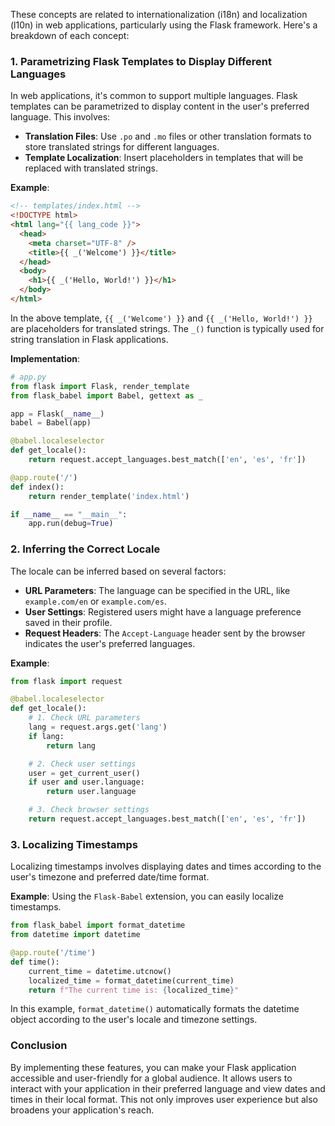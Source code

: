 These concepts are related to internationalization (i18n) and localization (l10n) in web applications, particularly using the Flask framework. Here's a breakdown of each concept:

### 1. **Parametrizing Flask Templates to Display Different Languages**

In web applications, it's common to support multiple languages. Flask templates can be parametrized to display content in the user's preferred language. This involves:

- **Translation Files**: Use `.po` and `.mo` files or other translation formats to store translated strings for different languages.
- **Template Localization**: Insert placeholders in templates that will be replaced with translated strings.

**Example**:

```html
<!-- templates/index.html -->
<!DOCTYPE html>
<html lang="{{ lang_code }}">
  <head>
    <meta charset="UTF-8" />
    <title>{{ _('Welcome') }}</title>
  </head>
  <body>
    <h1>{{ _('Hello, World!') }}</h1>
  </body>
</html>
```

In the above template, `{{ _('Welcome') }}` and `{{ _('Hello, World!') }}` are placeholders for translated strings. The `_()` function is typically used for string translation in Flask applications.

**Implementation**:

```python
# app.py
from flask import Flask, render_template
from flask_babel import Babel, gettext as _

app = Flask(__name__)
babel = Babel(app)

@babel.localeselector
def get_locale():
    return request.accept_languages.best_match(['en', 'es', 'fr'])

@app.route('/')
def index():
    return render_template('index.html')

if __name__ == "__main__":
    app.run(debug=True)
```

### 2. **Inferring the Correct Locale**

The locale can be inferred based on several factors:

- **URL Parameters**: The language can be specified in the URL, like `example.com/en` or `example.com/es`.
- **User Settings**: Registered users might have a language preference saved in their profile.
- **Request Headers**: The `Accept-Language` header sent by the browser indicates the user's preferred languages.

**Example**:

```python
from flask import request

@babel.localeselector
def get_locale():
    # 1. Check URL parameters
    lang = request.args.get('lang')
    if lang:
        return lang

    # 2. Check user settings
    user = get_current_user()
    if user and user.language:
        return user.language

    # 3. Check browser settings
    return request.accept_languages.best_match(['en', 'es', 'fr'])
```

### 3. **Localizing Timestamps**

Localizing timestamps involves displaying dates and times according to the user's timezone and preferred date/time format.

**Example**:
Using the `Flask-Babel` extension, you can easily localize timestamps.

```python
from flask_babel import format_datetime
from datetime import datetime

@app.route('/time')
def time():
    current_time = datetime.utcnow()
    localized_time = format_datetime(current_time)
    return f"The current time is: {localized_time}"
```

In this example, `format_datetime()` automatically formats the datetime object according to the user's locale and timezone settings.

### Conclusion

By implementing these features, you can make your Flask application accessible and user-friendly for a global audience. It allows users to interact with your application in their preferred language and view dates and times in their local format. This not only improves user experience but also broadens your application's reach.
